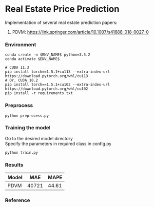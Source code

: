# Real Estate Price Prediction
Implementation of several real estate prediction papers:
1. PDVM: https://link.springer.com/article/10.1007/s41688-018-0027-0



### Environment
``` 
conda create -n $ENV_NAME$ python=3.5.2
conda activate $ENV_NAME$

# CUDA 11.3
pip install torch==1.5.1+cu113 --extra-index-url https://download.pytorch.org/whl/cu113 
# Or, CUDA 10.2 
pip install torch==1.5.1+cu102 --extra-index-url https://download.pytorch.org/whl/cu102 
pip install -r requirements.txt
```

### Preprocess
```
python preprocess.py
```

### Training the model
Go to the desired model directory \
Specify the parameters in required class in config.py
```
python train.py
```

### Results
| Model | MAE | MAPE |
|-------|--|--|
| PDVM | 40721 | 44.61 |

### Reference
